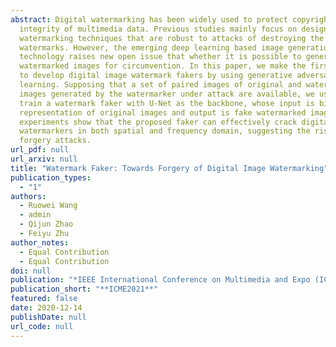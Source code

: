 ```yaml
---
abstract: Digital watermarking has been widely used to protect copyright and
  integrity of multimedia data. Previous studies mainly focus on designing
  watermarking techniques that are robust to attacks of destroying the embedded
  watermarks. However, the emerging deep learning based image generation
  technology raises new open issue that whether it is possible to generate fake
  watermarked images for circumvention. In this paper, we make the first attempt
  to develop digital image watermark fakers by using generative adversarial
  learning. Supposing that a set of paired images of original and watermarked
  images generated by the watermarker under attack are available, we use them to
  train a watermark faker with U-Net as the backbone, whose input is bit-wise
  representation of original images and output is fake watermarked images. Our
  experiments show that the proposed faker can effectively crack digital image
  watermarkers in both spatial and frequency domain, suggesting the risk of such
  forgery attacks.
url_pdf: null
url_arxiv: null
title: "Watermark Faker: Towards Forgery of Digital Image Watermarking"
publication_types:
  - "1"
authors:
  - Ruowei Wang
  - admin
  - Qijun Zhao
  - Feiyu Zhu
author_notes:
  - Equal Contribution
  - Equal Contribution
doi: null
publication: "*IEEE International Conference on Multimedia and Expo (ICME) 2021*"
publication_short: "**ICME2021**"
featured: false
date: 2020-12-14
publishDate: null
url_code: null
---
```

